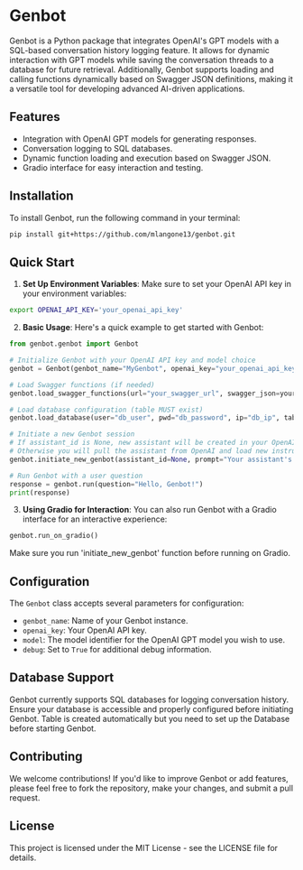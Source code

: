 

# Genbot

Genbot is a Python package that integrates OpenAI's GPT models with a SQL-based conversation history logging feature. It allows for dynamic interaction with GPT models while saving the conversation threads to a database for future retrieval. Additionally, Genbot supports loading and calling functions dynamically based on Swagger JSON definitions, making it a versatile tool for developing advanced AI-driven applications.

## Features

- Integration with OpenAI GPT models for generating responses.
- Conversation logging to SQL databases.
- Dynamic function loading and execution based on Swagger JSON.
- Gradio interface for easy interaction and testing.

## Installation

To install Genbot, run the following command in your terminal:

```bash
pip install git+https://github.com/mlangone13/genbot.git
```


## Quick Start

1. **Set Up Environment Variables**: Make sure to set your OpenAI API key in your environment variables:

```bash
export OPENAI_API_KEY='your_openai_api_key'
```

2. **Basic Usage**: Here's a quick example to get started with Genbot:

```python
from genbot.genbot import Genbot

# Initialize Genbot with your OpenAI API key and model choice
genbot = Genbot(genbot_name="MyGenbot", openai_key="your_openai_api_key", model="gpt-3.5-turbo-1106")

# Load Swagger functions (if needed)
genbot.load_swagger_functions(url="your_swagger_url", swagger_json=your_swagger_json)

# Load database configuration (table MUST exist)
genbot.load_database(user="db_user", pwd="db_password", ip="db_ip", table="db_table", db_type="db_type", client_encoding='optional_your_client_encoding')

# Initiate a new Genbot session
# If assistant_id is None, new assistant will be created in your OpenAI account.
# Otherwise you will pull the assistant from OpenAI and load new instructions to it.
genbot.initiate_new_genbot(assistant_id=None, prompt="Your assistant's prompt", instructions="Your assistant's instructions")

# Run Genbot with a user question
response = genbot.run(question="Hello, Genbot!")
print(response)
```

3. **Using Gradio for Interaction**: You can also run Genbot with a Gradio interface for an interactive experience:

```python
genbot.run_on_gradio()
```

Make sure you run 'initiate_new_genbot' function before running on Gradio.

## Configuration

The `Genbot` class accepts several parameters for configuration:

- `genbot_name`: Name of your Genbot instance.
- `openai_key`: Your OpenAI API key.
- `model`: The model identifier for the OpenAI GPT model you wish to use.
- `debug`: Set to `True` for additional debug information.

## Database Support

Genbot currently supports SQL databases for logging conversation history. Ensure your database is accessible and properly configured before initiating Genbot. Table is created automatically but you need to set up the Database before starting Genbot.

## Contributing

We welcome contributions! If you'd like to improve Genbot or add features, please feel free to fork the repository, make your changes, and submit a pull request.

## License

This project is licensed under the MIT License - see the LICENSE file for details.
